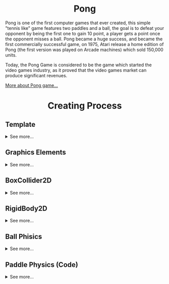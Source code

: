 <div align="center">

# Pong

</div>

<!-- ![Pong](https://github.com/juancumbeq/DAM_M08_Multimedia_and_Mobile_Devices_Programming/blob/main/Unity/01%20-%20Pong/Images/Pong1.gif?raw=true "Title") -->

<p align="center">
  <!-- <img src="https://github.com/juancumbeq/DAM_M08_Multimedia_and_Mobile_Devices_Programming/blob/main/Unity/01%20-%20Pong/Images/Pong1.gif?raw=true" width="900" title="Pong"> -->
</p>

Pong is one of the first computer games that ever created, this simple "tennis like" game features two paddles and a ball, the goal is to defeat your opponent by being the first one to gain 10 point, a player gets a point once the opponent misses a ball. Pong became a huge success, and became the first commercially successful game, on 1975, Atari release a home edition of Pong (the first version was played on Arcade machines) which sold 150,000 units.

Today, the Pong Game is considered to be the game which started the video games industry, as it proved that the video games market can produce significant revenues.

[More about Pong game...](https://www.ponggame.org/)

<div align="center">

# Creating Process

</div>

## Template

<details>
  <summary>See more...</summary>
  <br>

- The very first step is to set the template correctly, "2D Core" must be selected.

  <br>
</details>

## Graphics Elements

<details>
  <summary>See more...</summary>
  <br>
  <p align="center">
    <img src="https://github.com/juancumbeq/DAM_M08_Multimedia_and_Mobile_Devices_Programming/blob/main/Unity/01%20-%20Pong/Images/Elements.png?raw=true" width="900" title="Pong">
  </p>

- The great majority of the grapichs elements are created by selecting **"2D Object" -> "Sprites" -> "Square."**

- However, the counters are created differently: **"UI" -> "Text" -> "TextMeshPro."**
  <p align="center">
    <img src="https://github.com/juancumbeq/DAM_M08_Multimedia_and_Mobile_Devices_Programming/blob/main/Unity/01%20-%20Pong/Images/ElementsList.png?raw=true" height="250" title="Pong">
  </p>
</details>

## BoxCollider2D

<details>
  <summary>See more...</summary>
  <br>

- It is necessary to detect collisions between two elements. For that purpose, we have Colliders. Every graphic element must have a BoxCollider2D inside the Inspector window, except for the "LineaCentral" element, which is purely visual.

  <br>
  <p align="center">
    <img src="https://github.com/juancumbeq/DAM_M08_Multimedia_and_Mobile_Devices_Programming/blob/main/Unity/01%20-%20Pong/Images/BoxCollider.png?raw=true" height="250" title="Pong">
  </p>
  <br>

- Without the colliders, the ball, for example, could pass through the walls without bouncing. However, we can set up the vertical walls or goals as triggers, which means that a specific action will be performed when the ball hits them.

  <br>
  <p align="center">
    <img src="https://github.com/juancumbeq/DAM_M08_Multimedia_and_Mobile_Devices_Programming/blob/main/Unity/01%20-%20Pong/Images/BoxColliderGol.png?raw=true" height="250" title="Pong">
  </p>
</details>

## RigidBody2D

<details>
  <summary>See more...</summary>
  <br>
  - Rigidbodies enable your GameObjects to act under the control of physics. The Rigidbody can receive forces and torque to make your objects move in a realistic way. Any GameObject must contain a Rigidbody to be influenced by gravity, act under added forces via scripting, or interact with other objects through the NVIDIA PhysX physics engine.
  
  <br>
  <p align="center">
    <img src="https://github.com/juancumbeq/DAM_M08_Multimedia_and_Mobile_Devices_Programming/blob/main/Unity/01%20-%20Pong/Images/RigidBodyBola.png?raw=true" height="350" title="Pong">
  </p>
  <br>

- The only elements with a **RigidBody 2D** are **Pala1**, **Pala2** and **Bola**. They are not gooing to rotate so it's convenient to freeze rotation on the Z-axis.

- **Pala1** and **Pala2** must be in Kinematic mode. This allows for control their movement based on a script, rather than physics.

- The Ball maintains the Dynamic mode but without gravity.

- The Rigidbody2D allows us to set up the ball to be affected by impacts with **Pala1** and **Pala2**, resulting in the ball bouncing, with its movement based on physics
</details>

## Ball Phisics

<details>
  <summary>See more...</summary>
  <br>

- The default Phisics rules can cause a lost of energy during the impacts, so to change that we can create a **Physics Material 2D** that prevents by modifying the Friction and the Bounciness value.

  <br>
  <p align="center">
    <img src="https://github.com/juancumbeq/DAM_M08_Multimedia_and_Mobile_Devices_Programming/blob/main/Unity/01%20-%20Pong/Images/PhysicsMaterial.png?raw=true" width="90%" title="Pong">
  </p>
  <br>
  <p align="center">
    <img src="https://github.com/juancumbeq/DAM_M08_Multimedia_and_Mobile_Devices_Programming/blob/main/Unity/01%20-%20Pong/Images/PhysicsMaterial2.png?raw=true" width="90%" title="Pong">
  </p>
  <br>

- This new rules must be applied to the **Bola** RigidBody by changing the Material

  <br>
  <p align="center">
    <img src="https://github.com/juancumbeq/DAM_M08_Multimedia_and_Mobile_Devices_Programming/blob/main/Unity/01%20-%20Pong/Images/RigidBodyBola.png?raw=true" height="350" title="Pong">
  </p>
</details>

## Paddle Physics (Code)

<details>
  <summary>See more...</summary>
  <br>

- The movement of **Pala1** and **Pala2** is determined by the C# Script. This file, as the PhysicMaterial, is created in the Project window.

- The Script is added to the elements just by drag and drop

```csharp
using System.Collections;
using System.Collections.Generic;
using UnityEngine;

public class Pala : MonoBehaviour
{
    // Using [SerializeField] we can see the it in the Unity inspector
    [SerializeField] private float velocidad = 7f;
    [SerializeField] private bool esPala1;

    // Vertical limit in Y Axis
    private float limiteY = 3.75f;

    // Start is called before the first frame update
    void Start()
    {

    }

    // Update is called once per frame
    void Update()
    {
        float movimiento;

        if(esPala1)
        {
            // Devuelve 1 o -1 si se pulda las teclas arriba (up) o abajo (down)
            movimiento = Input.GetAxisRaw("Vertical");
        }
        else
        {
            // Devuelve 1 o -1 si se pulda las teclas arriba (W) o abajo (S)
            movimiento = Input.GetAxisRaw("Vertical2");
        }

        Vector2 posicionPala = transform.position;

        // Nos permite indicar los valores mínimo y máximo que pasamos como el primer parámetro
        posicionPala.y = Mathf.Clamp(posicionPala.y + movimiento * velocidad * Time.deltaTime, -limiteY, limiteY);

        // Aplicamos el cambio de la posicion
        transform.position = posicionPala;
    }
}
```

  <br>

1. **public class Pala : MonoBehaviour**: This is the class declaration for a C# script named "Pala." The class inherits from MonoBehaviour, which is a Unity class that allows you to attach scripts to GameObjects.

2. **[SerializeField] private float velocidad = 7f**;: This line declares a private float variable named "velocidad" and initializes it with a value of 7. The [SerializeField] attribute indicates that the variable should be visible in the Unity Inspector, allowing you to adjust its value from the Inspector.

3. **[SerializeField] private bool esPala1;**: Similar to the previous line, this line declares a private boolean variable named "esPala1" and initializes it without a value. It's also marked with [SerializeField], making it editable in the Unity Inspector.

4. **private float limiteY = 3.75f**;: This line declares a private float variable named "limiteY" and initializes it with a value of 3.75. This variable represents the vertical limit in the Y-axis.

5. **void Start()**: This is the declaration of a method named "Start." In Unity, the "Start" method is called automatically when the GameObject this script is attached to is initialized (i.e., when the game starts). In the provided code, the method is empty, so it doesn't contain any code.

6. **void Update()**: This is the declaration of the "Update" method. In Unity, "Update" is called once per frame. In this script, the "Update" method contains the logic for moving the GameObject (likely a paddle) based on player input.

7. **float movimiento;**: This line declares a float variable named "movimiento" without initializing it. It will be used to store the player's input for vertical movement.

8. **if (esPala1) { ... } else { ... }**: This is an if-else statement that checks the value of the "esPala1" variable. If it's true, it executes the code inside the first block (between the curly braces), otherwise, it executes the code inside the second block. This allows for different input controls based on whether "esPala1" is true or false.

9. **movimiento = Input.GetAxisRaw("Vertical");**: This line sets the "movimiento" variable based on player input. If "esPala1" is true, it reads input from the vertical axis labeled as "Vertical," which typically corresponds to the "up" and "down" arrow keys.

10. **movimiento = Input.GetAxisRaw("Vertical2");**: If "esPala1" is false, this line reads input from the "Vertical2" axis, which could correspond to other keys or input methods.

11. **Vector2 posicionPala = transform.position;**: This line creates a Vector2 variable named "posicionPala" and initializes it with the current position of the GameObject to which this script is attached.

12. **posicionPala.y = Mathf.Clamp(posicionPala.y + movimiento _ velocidad _ Time.deltaTime, -limiteY, limiteY);**: This line updates the "posicionPala.y" value based on the player's input for vertical movement ("movimiento"), the speed ("velocidad"), and the time passed since the last frame ("Time.deltaTime"). The Mathf.Clamp function ensures that the new position does not exceed the specified vertical limits between "-limiteY" and "limiteY". We need to use limits because the RigidBody with Kinematic mode does not detects the collisions with the ceiling and floor.

13. **transform.position = posicionPala;**: Finally, this line applies the updated position ("posicionPala") to the GameObject's transform, effectively moving the GameObject vertically within the specified limits.

  <br>
  In summary, this script controls the vertical movement of a GameObject (likely a paddle) based on player input. The input controls can be different depending on whether "esPala1" is true or false, allowing for flexibility in controlling the GameObject's movement. The [SerializeField] attribute makes it possible to adjust the speed and control type from the Unity Inspector.

  <br>
  <details>
  <summary>Why the "velocidad" value comes with a f?</summary>
  <br>
  The "f" suffix you see in the line [SerializeField] private float velocidad = 7f; is used to explicitly denote that the number is a floating-point (float) value. In C#, adding the "f" suffix is optional but can be useful for code clarity and to ensure that the number is treated as a float rather than a double.

In C#, numeric literals without a suffix are treated as double by default. For example, if you write 7, it's treated as a double. However, Unity's SerializeField attribute expects the type to match exactly with the field type, so if you have a field of type float, it's good practice to add the "f" suffix to indicate that it's a float literal.

Here's a breakdown of the line:

private float velocidad: This declares a private float variable named "velocidad."
= 7f;: This initializes the "velocidad" variable with the value 7f, where "7" is the numeric value, and "f" is the suffix indicating that it's a float.
Including the "f" suffix makes it clear that "velocidad" is intended to be a float value, and it can help prevent any potential type mismatch issues. In Unity, it's a common practice to use the "f" suffix when working with float variables to improve code readability and maintain consistency in type declarations.
<br>

  </details>
  <br>

  <details>
  <summary>What does this line: <code>movimiento = Input.GetAxisRaw("Vertical");</code> ? </summary>
  <br>
  The line movimiento = Input.GetAxisRaw("Vertical"); is used to read the player's input along the vertical axis in a Unity game. Here's a breakdown of what each part of this line does:

movimiento: This is a float variable named "movimiento." It is being assigned a value based on the player's input.

Input: This is a Unity class that provides access to various input-related functions and properties.

GetAxisRaw("Vertical"): This is a method call that retrieves the input along the specified axis. In this case, it's looking for input along the "Vertical" axis.

Now, let's dive deeper into what Input.GetAxisRaw("Vertical") does:

Input.GetAxisRaw("Vertical"): This function reads the player's input along the specified axis and returns a float value. The "Vertical" axis typically corresponds to vertical input, such as pressing the "up" and "down" arrow keys or using a gamepad's thumbstick in the up and down directions.

GetAxisRaw: The GetAxisRaw function returns a raw value, which means it provides values of either -1, 0, or 1, depending on whether the input is pressed in a negative direction (e.g., "down" arrow key or pushing the thumbstick down), not pressed at all (0), or pressed in a positive direction (e.g., "up" arrow key or pushing the thumbstick up).

So, after executing Input.GetAxisRaw("Vertical"), the movimiento variable will hold a value of either -1 (for downward input), 0 (for no input), or 1 (for upward input). This value can be used to control the vertical movement of an object in your game, such as moving a paddle up and down based on player input.
<br>

  </details>
  <br>

  <details>
  <summary>What does this line: Vector2 posicionPala = transform.position; ?</summary>
  <br>
  The line Vector2 posicionPala = transform.position; is used to create a new Vector2 variable named "posicionPala" and initialize it with the current position of the GameObject to which this script is attached. Let's break down what this line does step by step:

Vector2 posicionPala: This part declares a new variable named "posicionPala" with the data type Vector2. Vector2 is a type commonly used in Unity to represent 2D positions and directions. In this case, it's being used to store the position of the GameObject in 2D space.

transform.position: The transform component is a fundamental part of Unity GameObjects. It contains information about the GameObject's position, rotation, and scale. transform.position retrieves the current position of the GameObject in 3D space as a Vector3 (x, y, z).

Since you're assigning the value of transform.position (a Vector3) to a Vector2 variable, Unity automatically converts the Vector3 to a Vector2 by discarding the z-component, resulting in a 2D position represented by "posicionPala."

In the context of your script, "posicionPala" is likely used to keep track of the GameObject's position in the 2D space, specifically in the Y-axis, as you can see from the later code where the Y-coordinate is modified based on player input.

Overall, this line sets up a Vector2 variable to store the current 2D position of the GameObject, which can then be modified or used in various ways within the script.
<br>

    </details>
    <br>

    <details>
    <summary>How the "transform" component knows it makes reference to the "Pala" element ?</summary>
    <br>
    The "transform" component in Unity always refers to the transform component of the GameObject to which the script is attached. In the script you provided, which is named "Pala," the "transform" component refers to the transform of the GameObject to which this "Pala" script is attached. Here's how it works:

Script Attachment: You attach scripts to GameObjects in Unity. When you attach the "Pala" script to a GameObject, you are essentially telling Unity that this script is associated with that specific GameObject.

Accessing Transform: Inside the "Pala" script, when you use the transform keyword, Unity knows to reference the transform component of the GameObject to which the script is attached. It's a built-in reference provided by Unity for every script.

GameObject Context: Unity maintains a context for each script. When the script executes, it operates within the context of the GameObject to which it's attached. This context includes access to the GameObject's transform, position, rotation, scale, and other components.

So, you don't need to explicitly specify which GameObject's transform you want to access in the script. Unity takes care of that for you based on the context of the script's attachment. If you attach the "Pala" script to multiple GameObjects, each instance of the script will independently reference the transform of the GameObject it's attached to.
<br>

  </details>
  <br>

  <details>
  <summary>What does this line: posicionPala.y = Mathf.Clamp(posicionPala.y + movimiento * velocidad * Time.deltaTime, -limiteY, limiteY); ?</summary>
  <br>
  The line posicionPala.y = Mathf.Clamp(posicionPala.y + movimiento * velocidad * Time.deltaTime, -limiteY, limiteY); is responsible for controlling the vertical position of the GameObject (likely a paddle) within specified limits in a Unity game. Let's break it down step by step:

posicionPala.y: This part refers to the Y-coordinate of the "posicionPala" Vector2 variable, which represents the current vertical position of the GameObject.

=: This is the assignment operator, used to assign a new value to the Y-coordinate of "posicionPala."

Mathf.Clamp(...): This is a function call to Mathf.Clamp, which is a Unity function used to restrict or "clamp" a value within specified minimum and maximum limits.

posicionPala.y + movimiento _ velocidad _ Time.deltaTime: Inside the Mathf.Clamp function, this expression calculates the new Y-coordinate for "posicionPala." It starts with the current Y-coordinate and adds a value that depends on player input ("movimiento"), speed ("velocidad"), and the time passed since the last frame ("Time.deltaTime").

movimiento: This is a float value that typically represents player input for vertical movement. It can be -1 (for downward input), 0 (for no input), or 1 (for upward input).

velocidad: This float value likely represents the speed at which the GameObject moves vertically.

Time.deltaTime: This is the time in seconds it took to complete the last frame. It's used to ensure smooth and frame-rate-independent movement.

-limiteY, limiteY: These are the minimum and maximum limits for the Y-coordinate. The GameObject's vertical position is clamped between these two values.

Here's what this line does:

It calculates a new potential Y-coordinate for the "posicionPala" based on the current position, player input, speed, and frame time.

It then uses Mathf.Clamp to ensure that this new Y-coordinate remains within the specified vertical limits defined by -limiteY and limiteY.

The result is that the GameObject's vertical position is updated based on player input, but it cannot go beyond the defined limits. This ensures that the GameObject stays within a specific vertical range.

This line of code is commonly used for implementing vertical movement for game objects such as paddles, characters, or any element that needs to be constrained within certain boundaries in a 2D Unity game.
<br>

    </details>
    <br>

</details>

## Ball Movement (Code)

<details>
<summary>See more...</summary>
<br>

- As we did with the paddles, a new C# script must be created to design the ball movement

```csharp
using System.Collections;
using System.Collections.Generic;
using UnityEngine;

public class Bola : MonoBehaviour
{
    // Establecemos la velocidad inicial y valor de multiplicación
    [SerializeField] private float velocidadInicial = 4f;
    [SerializeField] private float valorDeMultiplicacion = 1.1f;

    // Cogemos referencia a su Rigidbody
    private Rigidbody2D bolaRb;

    // Start is called before the first frame update
    void Start()
    {
        bolaRb = GetComponent<Rigidbody2D> ();
        Lanzar();
    }

    // Método que se encarga de lanzar la bola en el comienzo
    private void Lanzar()
    {
        float velocidadX = Random.Range(0, 2) == 0 ? 1 : -1; // Range nos da 0 o 1 y lo convertimos a 1 o -1
        float velocidadY = Random.Range(0, 2) == 0 ? 1 : -1;

        // Asignamos a la velocidad de la bola un Vector2 y la multiplicamos por esa velocidad inicial
        bolaRb.velocity = new Vector2(velocidadX, velocidadY) * velocidadInicial;
    }

    // Método para saber cuándo se produce una colisión
    private void OnCollisionEnter2D(Collision2D collision)
    {
        // Verificamos si colisiona con un objeto con TAG "PalaTag" => aumentamos velocidad
        if(collision.gameObject.CompareTag("PalaTag"))
        {
            bolaRb.velocity *= valorDeMultiplicacion;
        }
    }

    // Detectamos si se alcanzó alguan de las 2 zonas de gol
    private void OnTriggerEnter2D(Collider2D collision)
    {
        if (collision.gameObject.CompareTag("GolPala2Tag"))
        {
            ControladorJuego.Instance.GolPala1();
        }
        else
        {
            ControladorJuego.Instance.GolPala2();
        }
        // Reiniciamos los elementos del juego y lanzamos la bola
        ControladorJuego.Instance.Reiniciar();
        Lanzar();
    }
}
```

1. **using System.Collections;** : This line includes the namespace System.Collections, which is necessary for working with collections and data structures in C#.

2. **using System.Collections.Generic;** : This line includes the namespace System.Collections.Generic, which is necessary for working with generic collections and data structures in C#.

3. **using UnityEngine;** : This line includes the UnityEngine namespace, which provides access to Unity's core functionality.

4. **public class Bola : MonoBehaviour**: This is the class declaration for a C# script named "Bola." The class inherits from MonoBehaviour, indicating that it's a Unity script that can be attached to GameObjects.

5. **[SerializeField] private float velocidadInicial = 4f;** : This line declares a private float variable named "velocidadInicial" and initializes it with a value of 4. The [SerializeField] attribute allows you to expose this variable in the Unity Inspector.

6. **[SerializeField] private float valorDeMultiplicacion = 1.1f;** : Similar to the previous line, this line declares another private float variable named "valorDeMultiplicacion" and initializes it with a value of 1.1. It's also marked with [SerializeField] for Inspector visibility.

7. **private Rigidbody2D bolaRb;** : This declares a private variable of type Rigidbody2D named "bolaRb." It will be used to reference the Rigidbody2D component attached to the GameObject.

8. **void Start()**: This is the declaration of the "Start" method. In Unity, "Start" is called automatically when the GameObject this script is attached to is initialized (i.e., when the game starts). In this script, the method is used to set up and initialize the "bolaRb" variable and then call the "Lanzar" method.

9. **bolaRb = GetComponent<Rigidbody2D>();** : This line assigns the "bolaRb" variable by getting the Rigidbody2D component attached to the same GameObject as this script. It uses GetComponent to retrieve the component.

10. **Lanzar();** : This line calls the "Lanzar" method, which is responsible for initializing the initial velocity of the GameObject.

11. **private void Lanzar()**: This is the declaration of the "Lanzar" method. It's a custom method used to launch the ball with an initial velocity.

12. **float velocidadX = Random.Range(0, 2) == 0 ? 1 : -1;** : This line calculates a random horizontal velocity for the ball. It uses Random.Range(0, 2) to generate a random number that's either 0 or 1, and then uses a conditional (ternary) operator to set velocidadX to 1 if the random number is 0, or -1 if it's 1.

13. **float velocidadY = Random.Range(0, 2) == 0 ? 1 : -1;** : Similar to the previous line, this line calculates a random vertical velocity for the ball.

14. **bolaRb.velocity = new Vector2(velocidadX, velocidadY) \* velocidadInicial;** : This line assigns the initial velocity to the Rigidbody2D component of the ball. It creates a Vector2 with the velocidadX and velocidadY values and multiplies it by velocidadInicial.

15. **private void OnCollisionEnter2D(Collision2D collision)**: This is the declaration of the "OnCollisionEnter2D" method, which is called automatically when a collision occurs between the ball and another GameObject that has a collider. This method is used to handle collision events.

16. **if (collision.gameObject.CompareTag("PalaTag"))**: This line checks if the GameObject that the ball collided with has a tag "PalaTag." Tags are used to identify and categorize GameObjects in Unity.

17. **bolaRb.velocity \*= valorDeMultiplicacion;** : If the collision is with an object tagged as "PalaTag," this line multiplies the current velocity of the ball by the "valorDeMultiplicacion." This can be used to increase the speed of the ball upon collision.

18. **private void OnTriggerEnter2D(Collider2D collision)**: This is the declaration of the "OnTriggerEnter2D" method. It's called automatically when the ball enters a trigger collider attached to another GameObject.

19. **if (collision.gameObject.CompareTag("GolPala2Tag"))**: This line checks if the ball has entered a trigger collider with the tag "GolPala2Tag."

20. **ControladorJuego.Instance.GolPala1();** : If the ball enters the trigger with the "GolPala2Tag" tag, this line calls a method named "GolPala1" on an instance of the "ControladorJuego" class. It appears to be a scoring mechanism.
    <br>
    <br>

  <details>
  <summary>What does this line: bolaRb.velocity = new Vector2(velocidadX, velocidadY) * velocidadInicial; ?</summary>
  <br>
  The line bolaRb.velocity = new Vector2(velocidadX, velocidadY) * velocidadInicial; is used to set the velocity of the Rigidbody2D component attached to the GameObject (presumably a ball) in a 2D Unity game. Let's break down what this line does:

bolaRb.velocity: This part accesses the velocity property of the Rigidbody2D component named "bolaRb." The Rigidbody2D component is responsible for controlling the physics behavior of the GameObject, including its movement.

new Vector2(velocidadX, velocidadY): This part creates a new 2D vector (Vector2) with horizontal and vertical components specified by the variables "velocidadX" and "velocidadY." These components determine the direction and magnitude of the velocity.

velocidadX: This variable holds a value that represents the horizontal component of the velocity. It can be either 1 (positive direction) or -1 (negative direction), indicating movement to the right or left.

velocidadY: Similarly, this variable holds a value that represents the vertical component of the velocity. It can be either 1 (positive direction) or -1 (negative direction), indicating movement upward or downward.

- velocidadInicial: After creating the Vector2 with the desired direction, this line multiplies it by the "velocidadInicial" variable. "velocidadInicial" likely represents the initial speed or magnitude of the velocity that you want to give to the GameObject.

In summary, this line combines the horizontal and vertical components (determined by "velocidadX" and "velocidadY") and multiplies them by "velocidadInicial" to set the velocity of the Rigidbody2D component. This action effectively gives the GameObject a starting velocity, determining its initial movement direction and speed in the 2D space of the Unity game.
<br>

  </details>
</details>

## Game Controller (Code)

<details>
  <summary>See more...</summary>

- This Script is a handler of issues such as the counters and the resetting of the initial position of the game for both the ball and the paddles.
  <br>

```csharp
using System.Collections;
using System.Collections.Generic;
using UnityEngine;
using TMPro; // Librería para los textos

public class ControladorJuego : MonoBehaviour
{
    // Textos de los marcadores
    [SerializeField] private TMP_Text marcadorPala1;
    [SerializeField] private TMP_Text marcadorPala2;

    // Componentes transform de las palas y la bola => para reiniciar posición
    [SerializeField] private Transform pala1Transform;
    [SerializeField] private Transform pala2Transform;
    [SerializeField] private Transform bolaTransform;

    // Variables que almacenen el valor de las puntuaciones
    private int golesPala1, golesPala2;

    // Patrón Singleton para tener un única instancia
    private static ControladorJuego instance;
    public static ControladorJuego Instance
    {
        get
        {
            if (instance == null)
            {
                instance = FindObjectOfType<ControladorJuego>();
            }
            return instance;
        }
    }

    // Actualizamos los marcadores
    public void GolPala1()
    {
        golesPala1++;
        marcadorPala1.text = golesPala1.ToString();
    }
    public void GolPala2()
    {
        golesPala2++;
        marcadorPala2.text = golesPala2.ToString();
    }

    // Cuando se anota un punto / gol reiniciamos posiciones de las palas y de la bola
    public void Reiniciar()
    {
        pala1Transform.position = new Vector2(pala1Transform.position.x, 0);
        pala2Transform.position = new Vector2(pala2Transform.position.x, 0);
        bolaTransform.position = new Vector2(0, 0);
    }
}
```

1. **using System.Collections;** : This line includes the namespace System.Collections, which is necessary for working with collections and data structures in C#.

2. **using System.Collections.Generic;** : This line includes the namespace System.Collections.Generic, which is necessary for working with generic collections and data structures in C#.

3. **using UnityEngine;** : This line includes the UnityEngine namespace, which provides access to Unity's core functionality.

4. **using TMPro;** : This line includes the TMPro namespace, which is used for handling TextMeshPro text components in Unity, commonly used for UI text.

5. **public class ControladorJuego : MonoBehaviour**: This is the class declaration for a C# script named "ControladorJuego." It inherits from MonoBehaviour, indicating that it's a Unity script that can be attached to GameObjects.

6. **[SerializeField] private TMP_Text marcadorPala1;** : This line declares a private field of type TMP_Text named "marcadorPala1." It's marked with [SerializeField] to make it visible in the Unity Inspector, allowing you to assign TextMeshPro text components to it.

7. **[SerializeField] private TMP_Text marcadorPala2;** : Similar to the previous line, this declares a field for the second player's score.

8. **[SerializeField] private Transform pala1Transform;** : These lines declare fields for the transform components of the paddles and the ball. They are used to reset the positions of these objects.

9. **private int golesPala1, golesPala2;** : These lines declare private integer variables to store the scores for player 1 and player 2.

10. **private static ControladorJuego instance;** : This line declares a private static variable named "instance" of type "ControladorJuego." This is part of the Singleton design pattern used to ensure there is only one instance of this script.

11. **public static ControladorJuego Instance**: This is a property (getter) that provides access to the "instance" variable. It ensures that there's only one instance of "ControladorJuego" throughout the game. If there isn't an instance, it tries to find one using FindObjectOfType.

12.** public void GolPala1()**: This declares a public method named "GolPala1," which is used to update the score for player 1.

13. **public void GolPala2()**: Similar to the previous line, this declares a method to update the score for player 2.

14. **public void Reiniciar()**: This method is used to reset the positions of the paddles and the ball when a point or goal is scored. It sets their positions to specific coordinates.

In summary, this script manages the game's scoring system, updates the scores displayed on the screen, and provides methods to reset the positions of game elements. It also employs the
<br>
<br>

<details>
  <summary>What is the Singleton Pattern</summary>
  <br>
  The lines you provided implement the Singleton design pattern in the "ControladorJuego" class. The Singleton pattern ensures that a class has only one instance and provides a way to access that instance from any point in your code. Let's break down the code and explain the Singleton pattern step by step:

private static ControladorJuego instance;: This line declares a private static variable named "instance" of type "ControladorJuego." This variable will hold the single instance of the "ControladorJuego" class.

public static ControladorJuego Instance: This is a public property with a getter. It provides access to the "instance" variable, allowing other parts of the code to access the single instance of the "ControladorJuego" class.

Now, let's explain how the Singleton pattern is implemented:

When you access ControladorJuego.Instance, you are requesting the single instance of the class.

If the "instance" variable is null, it means that no instance of the "ControladorJuego" class exists yet.

In that case, instance = FindObjectOfType<ControladorJuego>(); is used to find an existing instance of the "ControladorJuego" class in the scene. The FindObjectOfType method searches for objects of a specified type in the current scene.

If an instance is found, it's assigned to the "instance" variable.

Finally, the "instance" variable is returned, providing access to the single instance of the "ControladorJuego" class.

Here's why the Singleton pattern is used:

Single Instance: It ensures that there is only one instance of the "ControladorJuego" class throughout the lifetime of the game.

Global Access: By making the instance accessible through ControladorJuego.Instance, you can access the class's functionality and data from any part of your code without needing to pass references between objects or create multiple instances.

Initialization on Demand: The instance is only created when it's first accessed. This can be helpful for managing resources efficiently.

Centralized Control: In many game scenarios, having a single point of control for certain functionalities, like managing scores or game state, can simplify the code and prevent issues that could arise from multiple instances.

In summary, the Singleton pattern ensures that there's exactly one instance of a class, provides a way to access that instance globally, and initializes the instance when it's first needed. It's a common design pattern used in game development and other software applications for managing shared resources and centralizing control.
<br>

</details>
<br>

<details>
  <summary>How is it posible that FindObjectType can find an instance if instance == null</summary>
  <br>
  When instance is null, FindObjectOfType is used to search for an instance of the ControladorJuego class in the current scene. If instance is null, it means that an instance of ControladorJuego has not been created yet. The search with FindObjectOfType is performed to find any object in the scene that is an instance of ControladorJuego and assign that instance to the instance variable.

Here's how it works:

At the beginning of the game, the instance variable is set to null.

When ControladorJuego.Instance is called for the first time, it checks if instance is null. Since it is initially null, it triggers the search in the scene using FindObjectOfType.

FindObjectOfType searches the current scene, and if it finds an object of type ControladorJuego, it assigns that object to instance. This creates an instance if there isn't one in the scene.

From that point onward, instance is no longer null, and the same instance is returned every time you access ControladorJuego.Instance.

So, even though instance is null initially, the call to FindObjectOfType is precisely to find or create an instance, and once found or created, that instance is stored in instance for subsequent access. This ensures that, from that point on, the same instance of ControladorJuego will always be returned wherever you access ControladorJuego.Instance.
<br>

</details>
<br>
</details>
<br>
<br>
<br>
<br>

<div align="center">

### 🤓 Feel free to download or forking this repo and explore the files and undertstand how I made this project.

</div>

